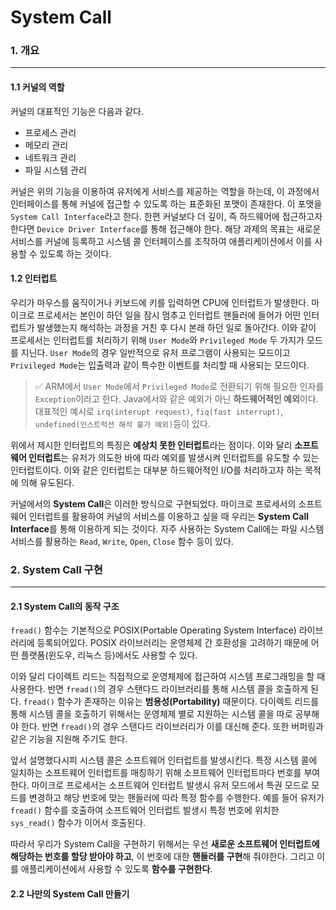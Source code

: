 # System Call

### 1. 개요

---

#### 1.1 커널의 역할

커널의 대표적인 기능은 다음과 같다.

* 프로세스 관리
* 메모리 관리
* 네트워크 관리
* 파일 시스템 관리

커널은 위의 기능을 이용하여 유저에게 서비스를 제공하는 역할을 하는데, 이 과정에서 인터페이스를 통해 커널에 접근할 수 있도록 하는 표준화된 포맷이 존재한다. 이 포맷을 `System Call Interface`라고 한다. 한편 커널보다 더 깊이, 즉 하드웨어에 접근하고자 한다면 `Device Driver Interface`를 통해 접근해야 한다. 해당 과제의 목표는 새로운 서비스를 커널에 등록하고 시스템 콜 인터페이스를 조작하여 애플리케이션에서 이를 사용할 수 있도록 하는 것이다.

#### 1.2 인터럽트

우리가 마우스를 움직이거나 키보드에 키를 입력하면 CPU에 인터럽트가 발생한다. 마이크로 프로세서는 본인이 하던 일을 잠시 멈추고 인터럽트 핸들러에 들어가 어떤 인터럽트가 발생했는지 해석하는 과정을 거친 후 다시 본래 하던 일로 돌아간다. 이와 같이 프로세서는 인터럽트를 처리하기 위해 `User Mode`와 `Privileged Mode` 두 가지가 모드를 지닌다. `User Mode`의 경우 일반적으로 유저 프로그램이 사용되는 모드이고 `Privileged Mode`는 입출력과 같이 특수한 이벤트를 처리할 때 사용되는 모드이다.

> ✅ ARM에서 `User Mode`에서 `Privileged Mode`로 전환되기 위해 필요한 인자를 `Exception`이라고 한다. Java에서와 같은 예외가 아닌 **하드웨어적인 예외**이다. 대표적인 예시로 `irq(interupt request)`, `fiq(fast interrupt)`, `undefined(인스트럭션 해석 불가 예외)`등이 있다.

위에서 제시한 인터럽트의 특징은 **예상치 못한 인터럽트**라는 점이다. 이와 달리 **소프트웨어 인터럽트**는 유저가 의도한 바에 따라 예외를 발생시켜 인터럽트를 유도할 수 있는 인터럽트이다. 이와 같은 인터럽트는 대부분 하드웨어적인 I/O를 처리하고자 하는 목적에 의해 유도된다.

커널에서의 **System Call**은 이러한 방식으로 구현되었다. 마이크로 프로세서의 소프트웨어 인터럽트를 활용하여 커널의 서비스를 이용하고 싶을 때 우리는 **System Call Interface**를 통해 이용하게 되는 것이다. 자주 사용하는 System Call에는 파일 시스템 서비스를 활용하는 `Read`, `Write`, `Open`, `Close` 함수 등이 있다.

### 2. System Call 구현

---

#### 2.1 System Call의 동작 구조

`fread()` 함수는 기본적으로 POSIX(Portable Operating System Interface) 라이브러리에 등록되어있다. POSIX 라이브러리는 운영체제 간 호환성을 고려하기 때문에 어떤 플랫폼(윈도우, 리눅스 등)에서도 사용할 수 있다. 

이와 달리 다이렉트 리드는 직접적으로 운영체제에 접근하여 시스템 프로그래밍을 할 때 사용한다. 반면 `fread()`의 경우 스탠다드 라이브러리를 통해 시스템 콜을 호출하게 된다. `fread()` 함수가 존재하는 이유는 **범용성(Portability)** 때문이다. 다이렉트 리드를 통해 시스템 콜을 호출하기 위해서는 운영체제 별로 지원하는 시스템 콜을 따로 공부해야 한다. 반면 `fread()`의 경우 스탠다드 라이브러리가 이를 대신해 준다. 또한 버퍼링과 같은 기능을 지원해 주기도 한다.

앞서 설명했다시피 시스템 콜은 소프트웨어 인터럽트를 발생시킨다. 특정 시스템 콜에 일치하는 소프트웨어 인터럽트를 매칭하기 위해 소프트웨어 인터럽트마다 번호를 부여한다. 마이크로 프로세서는 소프트웨어 인터럽트 발생시 유저 모드에서 특권 모드로 모드를 변경하고 해당 번호에 맞는 핸들러에 따라 특정 함수를 수행한다. 예를 들어 유저가 `fread()` 함수를 호출하여 소프트웨어 인터럽트 발생시 특정 번호에 위치한 `sys_read()` 함수가 이어서 호출된다.

따라서 우리가 System Call을 구현하기 위해서는 우선 **새로운 소프트웨어 인터럽트에 해당하는 번호를 할당 받아야 하고**, 이 번호에 대한 **핸들러를 구현**해 줘야한다. 그리고 이를 애플리케이션에서 사용할 수 있도록 **함수를 구현한다**.

#### 2.2 나만의 System Call 만들기

